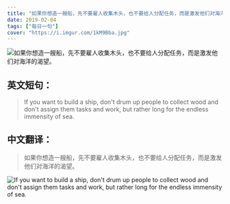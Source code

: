 ```yaml
---
title: "如果你想造一艘船，先不要雇人收集木头，也不要给人分配任务，而是激发他们对海洋的渴望。"
date: 2019-02-04
tags: ["每日一句"]
cover: "https://i.imgur.com/1kM9Bba.jpg"
---
```


![如果你想造一艘船，先不要雇人收集木头，也不要给人分配任务，而是激发他们对海洋的渴望。](https://i.imgur.com/zP50y6t.jpg)

## 英文短句：
> If you want to build a ship, don't drum up people to collect wood and don't assign them tasks and work, but rather long for the endless immensity of sea.

<!--more-->

## 中文翻译：
> 如果你想造一艘船，先不要雇人收集木头，也不要给人分配任务，而是激发他们对海洋的渴望。

![If you want to build a ship, don't drum up people to collect wood and don't assign them tasks and work, but rather long for the endless immensity of sea.](https://i.imgur.com/ZRgc6Uh.jpg)

